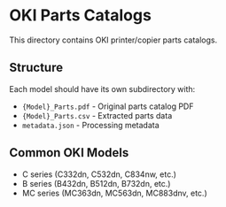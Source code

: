 # OKI Parts Catalogs

This directory contains OKI printer/copier parts catalogs.

## Structure
Each model should have its own subdirectory with:
- `{Model}_Parts.pdf` - Original parts catalog PDF
- `{Model}_Parts.csv` - Extracted parts data
- `metadata.json` - Processing metadata

## Common OKI Models
- C series (C332dn, C532dn, C834nw, etc.)
- B series (B432dn, B512dn, B732dn, etc.)
- MC series (MC363dn, MC563dn, MC883dnv, etc.)